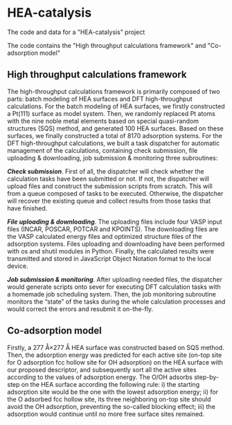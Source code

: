 # **HEA-catalysis**
The code and data for a "HEA-catalysis" project

The code contains the "High throughput calculations framework" and "Co-adsorption model"

## **High throughput calculations framework**
The high-throughput calculations framework is primarily composed of two parts: batch modeling of HEA surfaces and DFT high-throughput calculations. For the batch modeling of HEA surfaces, we firstly constructed a Pt(111) surface as model system. Then, we randomly replaced Pt atoms with the nine noble metal elements based on  special quasi-random structures (SQS) method, and generated 100 HEA surfaces. Based on these surfaces, we finally constructed a total of 8170 adsorption systems. For the DFT high-throughput calculations, we built a task dispatcher for automatic management of the calculations, containing check submission, file uploading & downloading, job submission & monitoring three subroutines:

_**Check submission**_. First of all, the dispatcher will check whether the calculation tasks have been submitted or not. If not, the dispatcher will upload files and construct the submission scripts from scratch. This will from a queue composed of tasks to be executed. Otherwise, the dispatcher will recover the existing queue and collect results from those tasks that have finished.

_**File uploading & downloading**_. The uploading files include four VASP input files (INCAR, POSCAR, POTCAR and KPOINTS). The downloading files are the VASP calculated energy files and optimized structure files of the adsorption systems. Files uploading and downloading have been performed with os and shutil modules in Python. Finally, the calculated results were transmitted and stored in JavaScript Object Notation format to the local device.

_**Job submission & monitoring**_. After uploading needed files, the dispatcher would generate scripts onto sever for executing DFT calculation tasks with a homemade job scheduling system. Then, the job monitoring subroutine monitors the “state” of the tasks during the whole calculation processes and would correct the errors and resubmit it on-the-fly.

## **Co-adsorption model**
Firstly, a 277 Å×277 Å HEA surface was constructed based on SQS method. Then, the adsorption energy was predicted for each active site (on-top site for O adsorption fcc hollow site for OH adsorption) on the HEA surface with our proposed descriptor, and subsequently sort all the active sites according to the values of adsorption energy. The O/OH adsorbs step-by-step on the HEA surface according the following rule: i) the starting adsorption site would be the one with the lowest adsorption energy; ii) for the O adsorbed fcc hollow site, its three neighboring on-top site should avoid the OH adsorption, preventing the so-called blocking effect; iii) the adsorption would continue until no more free surface sites remained.
